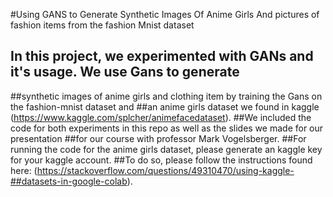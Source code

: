 #Using GANS to Generate Synthetic Images Of Anime Girls And pictures of fashion items from the fashion Mnist dataset
## In this project, we experimented with GANs and it's usage. We use Gans to generate
##synthetic images of anime girls and clothing item by training the Gans on the fashion-mnist dataset and
##an anime girls dataset we found in kaggle (https://www.kaggle.com/splcher/animefacedataset).
##We included the code for both experiments in this repo as well as the slides we made for our presentation
##for our course with professor Mark Vogelsberger.
##For running the code for the anime girls dataset, please generate an kaggle key for your kaggle account.
##To do so, please follow the instructions found here: (https://stackoverflow.com/questions/49310470/using-kaggle-##datasets-in-google-colab).
